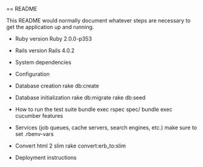 == README

This README would normally document whatever steps are necessary to get the
application up and running.

* Ruby version
  Ruby 2.0.0-p353

* Rails version
  Rails 4.0.2

* System dependencies

* Configuration

* Database creation
  rake db:create

* Database initialization
  rake db:migrate
  rake db:seed

* How to run the test suite
  bundle exec rspec spec/
  bundle exec cucumber features

* Services (job queues, cache servers, search engines, etc.)
  make sure to set .rbenv-vars
  
* Convert html 2 slim
  rake convert:erb_to:slim

* Deployment instructions

